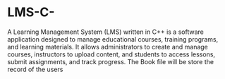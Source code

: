 # LMS-C-
A Learning Management System (LMS) written in C++ is a software application designed to manage educational courses, training programs, and learning materials. It allows administrators to create and manage courses, instructors to upload content, and students to access lessons, submit assignments, and track progress.
The Book file will be store the record of the users

